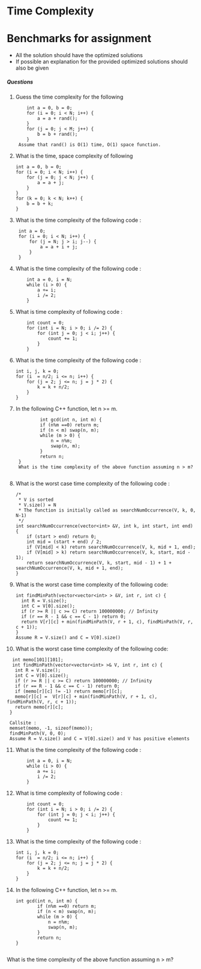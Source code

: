 # Time Complexity 


# Benchmarks for assignment
 - All the solution should have the optimized solutions
 - If possible an explanation for the provided optimized solutions should also be given

##### Questions

1) Guess the time complexity for the following 
    ```
        int a = 0, b = 0;    
        for (i = 0; i < N; i++) {
            a = a + rand();  
        }
        for (j = 0; j < M; j++) {
            b = b + rand();
        }
     Assume that rand() is O(1) time, O(1) space function.
     ```
     
2) What is the time, space complexity of following 
    ```
    int a = 0, b = 0;    
    for (i = 0; i < N; i++) {
        for (j = 0; j < N; j++) {
            a = a + j;
        }
    }
    for (k = 0; k < N; k++) {
        b = b + k;
    }
    ```
3) What is the time complexity of the following code :
   ```
    int a = 0;
    for (i = 0; i < N; i++) {
        for (j = N; j > i; j--) {
            a = a + i + j;
        }
    }
    ```
    
4) What is the time complexity of the following code :
    ```
        int a = 0, i = N;
        while (i > 0) {
            a += i;
            i /= 2;
        }
    ```
5) What is time complexity of following code :
    ```
        int count = 0;
        for (int i = N; i > 0; i /= 2) {
            for (int j = 0; j < i; j++) {
                count += 1;
            }
        }
    ```

6) What is the time complexity of the following code :
    ```
    int i, j, k = 0;
    for (i  = n/2; i <= n; i++) {
        for (j = 2; j <= n; j = j * 2) {
            k = k + n/2;
        }
    }
    ```
7) In the following C++ function, let n >= m.
   ```    
            int gcd(int n, int m) {
            if (n%m ==0) return m;
            if (n < m) swap(n, m);
            while (m > 0) {
                n = n%m;
                swap(n, m);
            }
            return n;
    }
    What is the time complexity of the above function assuming n > m?
  
8) What is the worst case time complexity of the following code :
    ```
    /* 
     * V is sorted 
     * V.size() = N
     * The function is initially called as searchNumOccurrence(V, k, 0, N-1)
     */
    int searchNumOccurrence(vector<int> &V, int k, int start, int end) {
        if (start > end) return 0;
        int mid = (start + end) / 2;
        if (V[mid] < k) return searchNumOccurrence(V, k, mid + 1, end);
        if (V[mid] > k) return searchNumOccurrence(V, k, start, mid - 1);
        return searchNumOccurrence(V, k, start, mid - 1) + 1 + searchNumOccurrence(V, k, mid + 1, end);
    }
    ```
9) What is the worst case time complexity of the following code:
    ```
    int findMinPath(vector<vector<int> > &V, int r, int c) {
      int R = V.size();
      int C = V[0].size();
      if (r >= R || c >= C) return 100000000; // Infinity
      if (r == R - 1 && c == C - 1) return 0;
      return V[r][c] + min(findMinPath(V, r + 1, c), findMinPath(V, r, c + 1));
    }
    Assume R = V.size() and C = V[0].size()
    ```
    
10) What is the worst case time complexity of the following code:
   ```
     int memo[101][101];
     int findMinPath(vector<vector<int> >& V, int r, int c) {
      int R = V.size();
      int C = V[0].size();
      if (r >= R || c >= C) return 100000000; // Infinity
      if (r == R - 1 && c == C - 1) return 0;
      if (memo[r][c] != -1) return memo[r][c];
      memo[r][c] =  V[r][c] + min(findMinPath(V, r + 1, c), findMinPath(V, r, c + 1));
      return memo[r][c];
    }
    
    Callsite : 
    memset(memo, -1, sizeof(memo));
    findMinPath(V, 0, 0);
    Assume R = V.size() and C = V[0].size() and V has positive elements
  ```
 
11) What is the time complexity of the following code :
    ```
        int a = 0, i = N;
        while (i > 0) {
            a += i;
            i /= 2;
        }
    ```
12) What is time complexity of following code :
    ```
        int count = 0;
        for (int i = N; i > 0; i /= 2) {
            for (int j = 0; j < i; j++) {
                count += 1;
            }
        }
    ```
    
13) What is the time complexity of the following code :
    ```
    int i, j, k = 0;
    for (i  = n/2; i <= n; i++) {
        for (j = 2; j <= n; j = j * 2) {
            k = k + n/2;
        }
    }
    ```
    
14) In the following C++ function, let n >= m.
    ```
    int gcd(int n, int m) {
            if (n%m ==0) return m;
            if (n < m) swap(n, m);
            while (m > 0) {
                n = n%m;
                swap(n, m);
            }
            return n;
    }
   
   What is the time complexity of the above function assuming n > m?
  ```

